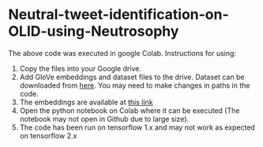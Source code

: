 # Neutral-tweet-identification-on-OLID-using-Neutrosophy
The above code was executed in google Colab.
Instructions for using:
1. Copy the files into your Google drive.
2. Add GloVe embeddings and dataset files to the drive. Dataset can be downloaded from [here](https://sites.google.com/site/offensevalsharedtask/olid). You may need to make changes in paths in the code.
3. The embeddings are available at [this link](https://nlp.stanford.edu/projects/glove/)
4. Open the python notebook on Colab where it can be executed (The notebook may not open in Github due to large size).
5. The code has been run on tensorflow 1.x and may not work as expected on tensorflow 2.x
